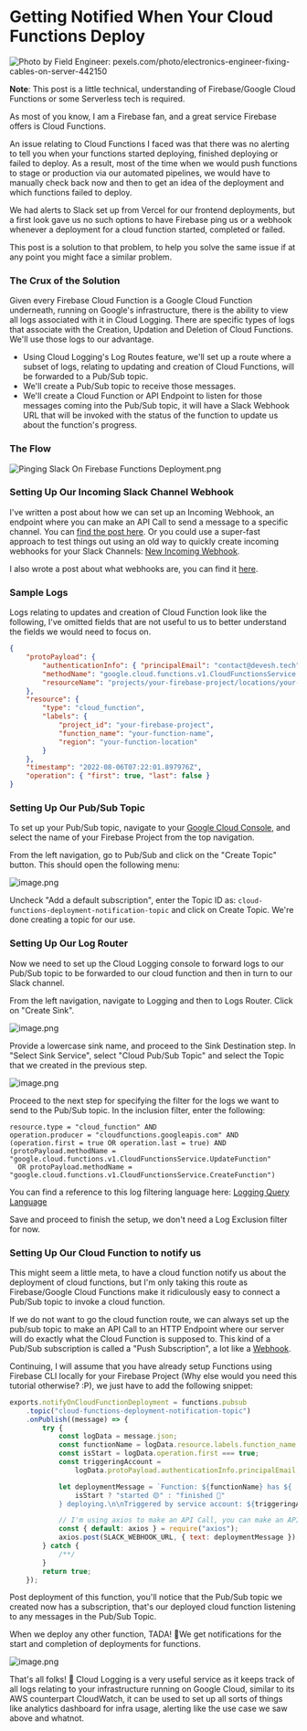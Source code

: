 # Getting Notified When Your Cloud Functions Deploy

![Photo by Field Engineer: pexels.com/photo/electronics-engineer-fixing-cables-on-server-442150](https://firebasestorage.googleapis.com/v0/b/devesh-blog-3fbfc.appspot.com/o/postimages%2Fgetting-notified-when-your-cloud-functions-deploy%2Fprimaryimage.jpg?alt=media&token=b5ab5382-152c-4ade-bc8b-60d7795297ea)

**Note**: This post is a little technical, understanding of Firebase/Google Cloud Functions or some Serverless tech is required.

As most of you know, I am a Firebase fan, and a great service Firebase offers is Cloud Functions.

An issue relating to Cloud Functions I faced was that there was no alerting to tell you when your functions started deploying, finished deploying or failed to deploy. As a result, most of the time when we would push functions to stage or production via our automated pipelines, we would have to manually check back now and then to get an idea of the deployment and which functions failed to deploy.

We had alerts to Slack set up from Vercel for our frontend deployments, but a first look gave us no such options to have Firebase ping us or a webhook whenever a deployment for a cloud function started, completed or failed.

This post is a solution to that problem, to help you solve the same issue if at any point you might face a similar problem.

### The Crux of the Solution

Given every Firebase Cloud Function is a Google Cloud Function underneath, running on Google's infrastructure, there is the ability to view all logs associated with it in Cloud Logging. There are specific types of logs that associate with the Creation, Updation and Deletion of Cloud Functions. We'll use those logs to our advantage.

- Using Cloud Logging's Log Routes feature, we'll set up a route where a subset of logs, relating to updating and creation of Cloud Functions, will be forwarded to a Pub/Sub topic.
- We'll create a Pub/Sub topic to receive those messages.
- We'll create a Cloud Function or API Endpoint to listen for those messages coming into the Pub/Sub topic, it will have a Slack Webhook URL that will be invoked with the status of the function to update us about the function's progress.

### The Flow

![Pinging Slack On Firebase Functions Deployment.png](https://firebasestorage.googleapis.com/v0/b/devesh-blog-3fbfc.appspot.com/o/postimages%2Fgetting-notified-when-your-cloud-functions-deploy%2Fsecondaryimages%2FPinging%20Slack%20On%20Firebase%20Functions%20Deployment1659809930028.png?alt=media&token=539169db-f428-405a-96a6-401c314999e8)

### Setting Up Our Incoming Slack Channel Webhook

I've written a post about how we can set up an Incoming Webhook, an endpoint where you can make an API Call to send a message to a specific channel. You can [find the post here](/lets_build_a_slack_extension). Or you could use a super-fast approach to test things out using an old way to quickly create incoming webhooks for your Slack Channels: [New Incoming Webhook](https://my.slack.com/services/new/incoming-webhook).

I also wrote a post about what webhooks are, you can find it [here](/what-are-webhooks-and-how-do-i-use-one).

### Sample Logs

Logs relating to updates and creation of Cloud Function look like the following, I've omitted fields that are not useful to us to better understand the fields we would need to focus on.

```json
{
	"protoPayload": {
		"authenticationInfo": { "principalEmail": "contact@devesh.tech" },
		"methodName": "google.cloud.functions.v1.CloudFunctionsService.UpdateFunction",
		"resourceName": "projects/your-firebase-project/locations/your-function-location/functions/your-function-name"
	},
	"resource": {
		"type": "cloud_function",
		"labels": {
			"project_id": "your-firebase-project",
			"function_name": "your-function-name",
			"region": "your-function-location"
		}
	},
	"timestamp": "2022-08-06T07:22:01.897976Z",
	"operation": { "first": true, "last": false }
}
```

### Setting Up Our Pub/Sub Topic

To set up your Pub/Sub topic, navigate to your [Google Cloud Console](https://console.cloud.google.com/), and select the name of your Firebase Project from the top navigation.

From the left navigation, go to Pub/Sub and click on the "Create Topic" button. This should open the following menu:

![image.png](https://firebasestorage.googleapis.com/v0/b/devesh-blog-3fbfc.appspot.com/o/postimages%2Fgetting-notified-when-your-cloud-functions-deploy%2Fsecondaryimages%2Fimage1659857703365.png?alt=media&token=86f7b33f-ee8a-4917-a3ee-a4e6e37db36a)

Uncheck "Add a default subscription", enter the Topic ID as: `cloud-functions-deployment-notification-topic` and click on Create Topic. We're done creating a topic for our use.

### Setting Up Our Log Router

Now we need to set up the Cloud Logging console to forward logs to our Pub/Sub topic to be forwarded to our cloud function and then in turn to our Slack channel.

From the left navigation, navigate to Logging and then to Logs Router. Click on "Create Sink".

![image.png](https://firebasestorage.googleapis.com/v0/b/devesh-blog-3fbfc.appspot.com/o/postimages%2Fgetting-notified-when-your-cloud-functions-deploy%2Fsecondaryimages%2Fimage1659857989788.png?alt=media&token=5fdee944-3c08-40b3-a49d-984a34a2ed7c)

Provide a lowercase sink name, and proceed to the Sink Destination step. In "Select Sink Service", select "Cloud Pub/Sub Topic" and select the Topic that we created in the previous step.

![image.png](https://firebasestorage.googleapis.com/v0/b/devesh-blog-3fbfc.appspot.com/o/postimages%2Fgetting-notified-when-your-cloud-functions-deploy%2Fsecondaryimages%2Fimage1659858066032.png?alt=media&token=0cf338d5-daf6-4efa-9547-54aa772af149)

Proceed to the next step for specifying the filter for the logs we want to send to the Pub/Sub topic. In the inclusion filter, enter the following:

```
resource.type = "cloud_function" AND
operation.producer = "cloudfunctions.googleapis.com" AND
(operation.first = true OR operation.last = true) AND
(protoPayload.methodName = "google.cloud.functions.v1.CloudFunctionsService.UpdateFunction"
  OR protoPayload.methodName = "google.cloud.functions.v1.CloudFunctionsService.CreateFunction")
```

You can find a reference to this log filtering language here: [Logging Query Language](https://cloud.google.com/logging/docs/view/logging-query-language)

Save and proceed to finish the setup, we don't need a Log Exclusion filter for now.

### Setting Up Our Cloud Function to notify us

This might seem a little meta, to have a cloud function notify us about the deployment of cloud functions, but I'm only taking this route as Firebase/Google Cloud Functions make it ridiculously easy to connect a Pub/Sub topic to invoke a cloud function.

If we do not want to go the cloud function route, we can always set up the pub/sub topic to make an API Call to an HTTP Endpoint where our server will do exactly what the Cloud Function is supposed to. This kind of a Pub/Sub subscription is called a "Push Subscription", a lot like a [Webhook](/what-are-webhooks-and-how-do-i-use-one).

Continuing, I will assume that you have already setup Functions using Firebase CLI locally for your Firebase Project (Why else would you need this tutorial otherwise? :P), we just have to add the following snippet:

```javascript
exports.notifyOnCloudFunctionDeployment = functions.pubsub
	.topic("cloud-functions-deployment-notification-topic")
	.onPublish((message) => {
		try {
			const logData = message.json;
			const functionName = logData.resource.labels.function_name;
			const isStart = logData.operation.first === true;
			const triggeringAccount =
				logData.protoPayload.authenticationInfo.principalEmail;

			let deploymentMessage = `Function: ${functionName} has ${
				isStart ? "started 🟡" : "finished 🚀"
			} deploying.\n\nTriggered by service account: ${triggeringAccount}`;

			// I'm using axios to make an API Call, you can make an API Call with any library you want.
			const { default: axios } = require("axios");
			axios.post(SLACK_WEBHOOK_URL, { text: deploymentMessage });
		} catch {
			/**/
		}
		return true;
	});
```

Post deployment of this function, you'll notice that the Pub/Sub topic we created now has a subscription, that's our deployed cloud function listening to any messages in the Pub/Sub Topic.

When we deploy any other function, TADA! 🎉We get notifications for the start and completion of deployments for functions.

![image.png](https://firebasestorage.googleapis.com/v0/b/devesh-blog-3fbfc.appspot.com/o/postimages%2Fgetting-notified-when-your-cloud-functions-deploy%2Fsecondaryimages%2Fimage1659857239024.png?alt=media&token=4d55c12e-54bb-4151-bdf7-426d52a166ae)

That's all folks! 🤝 Cloud Logging is a very useful service as it keeps track of all logs relating to your infrastructure running on Google Cloud, similar to its AWS counterpart CloudWatch, it can be used to set up all sorts of things like analytics dashboard for infra usage, alerting like the use case we saw above and whatnot.
